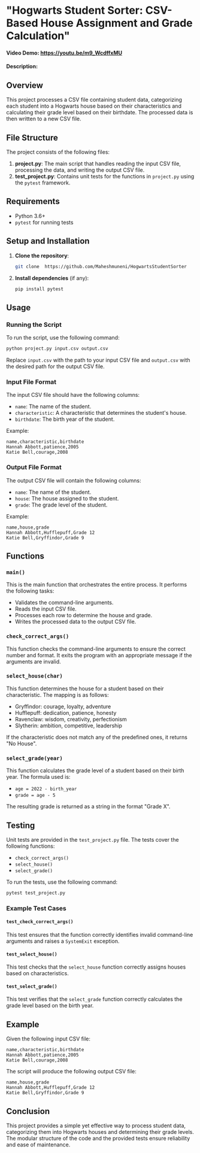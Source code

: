 # "Hogwarts Student Sorter: CSV-Based House Assignment and Grade Calculation"

#### Video Demo:   https://youtu.be/m9_WcdffxMU

#### Description:

## Overview

This project processes a CSV file containing student data, categorizing each student into a Hogwarts house based on their characteristics and calculating their grade level based on their birthdate. The processed data is then written to a new CSV file.

## File Structure

The project consists of the following files:

1. **project.py**: The main script that handles reading the input CSV file, processing the data, and writing the output CSV file.
2. **test_project.py**: Contains unit tests for the functions in `project.py` using the `pytest` framework.

## Requirements

- Python 3.6+
- `pytest` for running tests

## Setup and Installation

1. **Clone the repository**:

   ```bash
   git clone  https://github.com/Maheshmuneni/HogwartsStudentSorter
   ```

2. **Install dependencies** (if any):

   ```bash
   pip install pytest
   ```

## Usage

### Running the Script

To run the script, use the following command:

```bash
python project.py input.csv output.csv
```

Replace `input.csv` with the path to your input CSV file and `output.csv` with the desired path for the output CSV file.

### Input File Format

The input CSV file should have the following columns:

- `name`: The name of the student.
- `characteristic`: A characteristic that determines the student's house.
- `birthdate`: The birth year of the student.

Example:

```csv
name,characteristic,birthdate
Hannah Abbott,patience,2005
Katie Bell,courage,2008
```

### Output File Format

The output CSV file will contain the following columns:

- `name`: The name of the student.
- `house`: The house assigned to the student.
- `grade`: The grade level of the student.

Example:

```csv
name,house,grade
Hannah Abbott,Hufflepuff,Grade 12
Katie Bell,Gryffindor,Grade 9
```

## Functions

### `main()`

This is the main function that orchestrates the entire process. It performs the following tasks:
- Validates the command-line arguments.
- Reads the input CSV file.
- Processes each row to determine the house and grade.
- Writes the processed data to the output CSV file.

### `check_correct_args()`

This function checks the command-line arguments to ensure the correct number and format. It exits the program with an appropriate message if the arguments are invalid.

### `select_house(char)`

This function determines the house for a student based on their characteristic. The mapping is as follows:
- Gryffindor: courage, loyalty, adventure
- Hufflepuff: dedication, patience, honesty
- Ravenclaw: wisdom, creativity, perfectionism
- Slytherin: ambition, competitive, leadership

If the characteristic does not match any of the predefined ones, it returns "No House".

### `select_grade(year)`

This function calculates the grade level of a student based on their birth year. The formula used is:
- `age = 2022 - birth_year`
- `grade = age - 5`

The resulting grade is returned as a string in the format "Grade X".

## Testing

Unit tests are provided in the `test_project.py` file. The tests cover the following functions:

- `check_correct_args()`
- `select_house()`
- `select_grade()`

To run the tests, use the following command:

```bash
pytest test_project.py
```

### Example Test Cases

#### `test_check_correct_args()`

This test ensures that the function correctly identifies invalid command-line arguments and raises a `SystemExit` exception.

#### `test_select_house()`

This test checks that the `select_house` function correctly assigns houses based on characteristics.

#### `test_select_grade()`

This test verifies that the `select_grade` function correctly calculates the grade level based on the birth year.

## Example

Given the following input CSV file:

```csv
name,characteristic,birthdate
Hannah Abbott,patience,2005
Katie Bell,courage,2008
```

The script will produce the following output CSV file:

```csv
name,house,grade
Hannah Abbott,Hufflepuff,Grade 12
Katie Bell,Gryffindor,Grade 9
```

## Conclusion

This project provides a simple yet effective way to process student data, categorizing them into Hogwarts houses and determining their grade levels. The modular structure of the code and the provided tests ensure reliability and ease of maintenance.
